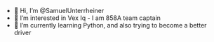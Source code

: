 - 👋 Hi, I’m @SamuelUnterrheiner
- 👀 I’m interested in Vex Iq - I am 858A team captain
- 🌱 I’m currently learning Python, and also trying to become a better driver

<!---
SamuelUnterrheiner/SamuelUnterrheiner is a ✨ special ✨ repository because its `README.md` (this file) appears on your GitHub profile.
You can click the Preview link to take a look at your changes.
--->
